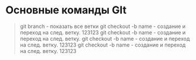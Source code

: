 # Основные команды GIt
> git branch - показать все ветки
> git checkout -b name - создание и переход на след. ветку.
123123
git checkout -b name - создание и переход на след. ветку.
git checkout -b name - создание и переход на след. ветку.
123123
git checkout -b name - создание и переход на след. ветку.
123123